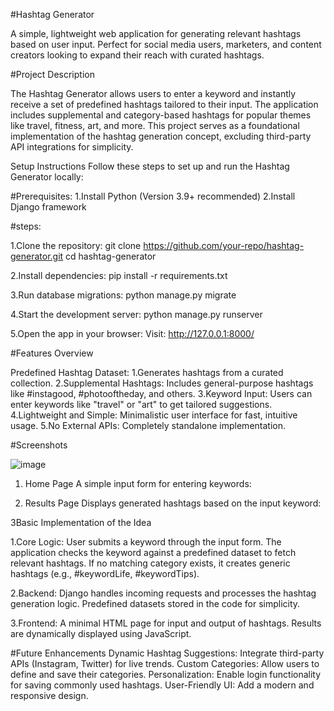 #Hashtag Generator

A simple, lightweight web application for generating relevant hashtags based on user input. Perfect for social media users, marketers, and content creators looking to expand their reach with curated hashtags.


#Project Description

The Hashtag Generator allows users to enter a keyword and instantly receive a set of predefined hashtags tailored to their input. The application includes supplemental and category-based hashtags for popular themes like travel, fitness, art, and more.
This project serves as a foundational implementation of the hashtag generation concept, excluding third-party API integrations for simplicity.


Setup Instructions
Follow these steps to set up and run the Hashtag Generator locally:

#Prerequisites:
1.Install Python (Version 3.9+ recommended)
2.Install Django framework

#steps:

1.Clone the repository:
git clone https://github.com/your-repo/hashtag-generator.git
cd hashtag-generator

2.Install dependencies:
pip install -r requirements.txt

3.Run database migrations:
python manage.py migrate

4.Start the development server:
python manage.py runserver

5.Open the app in your browser:
Visit: http://127.0.0.1:8000/




#Features Overview

Predefined Hashtag Dataset:
1.Generates hashtags from a curated collection.
2.Supplemental Hashtags: Includes general-purpose hashtags like #instagood, #photooftheday, and others.
3.Keyword Input: Users can enter keywords like "travel" or "art" to get tailored suggestions.
4.Lightweight and Simple: Minimalistic user interface for fast, intuitive usage.
5.No External APIs: Completely standalone implementation.


#Screenshots

![image](https://github.com/user-attachments/assets/30771072-9a3e-4c59-b4cd-74d3af699691)

1. Home Page
A simple input form for entering keywords:

2. Results Page
Displays generated hashtags based on the input keyword:



3Basic Implementation of the Idea

1.Core Logic:
User submits a keyword through the input form.
The application checks the keyword against a predefined dataset to fetch relevant hashtags.
If no matching category exists, it creates generic hashtags (e.g., #keywordLife, #keywordTips).

2.Backend:
Django handles incoming requests and processes the hashtag generation logic.
Predefined datasets stored in the code for simplicity.

3.Frontend:
A minimal HTML page for input and output of hashtags.
Results are dynamically displayed using JavaScript.

#Future Enhancements
Dynamic Hashtag Suggestions: Integrate third-party APIs (Instagram, Twitter) for live trends.
Custom Categories: Allow users to define and save their categories.
Personalization: Enable login functionality for saving commonly used hashtags.
User-Friendly UI: Add a modern and responsive design.
